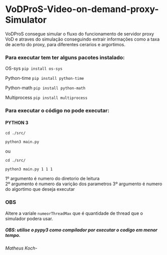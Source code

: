 # VoDProS-Video-on-demand-proxy-Simulator

VoDProS consegue simular o fluxo do funcionamento  de servidor proxy VoD e atraves do simulação conseguindo extrair informações como a taxa de acerto do proxy, para diferentes cerarios e argortimos.


### Para executar tem ter alguns pacotes instalado: 

OS-sys
`pip install os-sys `

Python-time 
`pip install python-time`

Python-math
`pip install python-math`

Multiprocess
`pip install multiprocess`

### Para executar o código no pode executar: 
#### PYTHON 3 

    cd ./src/
    
    python3 main.py

ou

    cd ./src/

    python3 main.py 1 1 1

1º argumento é numero do diretorio de leitura  
2º argumento é numero da varição dos parametros
3º argumento é numero do algortimo que deseja executar

### OBS
  Altere a variale `numeorThreadMax` que é quantidade de thread que o simulador podera usar.

##### *OBS:* utilise o pypy3 como compilador por executar o codigo em menor tempo.


###### Matheus Koch-